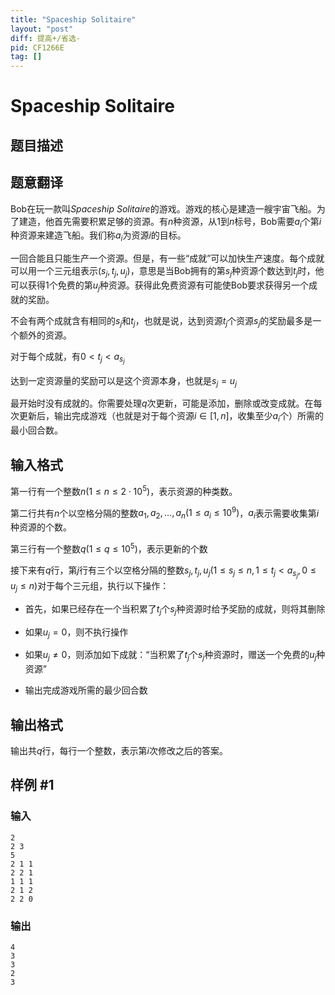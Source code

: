 ```yaml
---
title: "Spaceship Solitaire"
layout: "post"
diff: 提高+/省选-
pid: CF1266E
tag: []
---
```


# Spaceship Solitaire

## 题目描述

## 题意翻译

Bob在玩一款叫*Spaceship Solitaire*的游戏。游戏的核心是建造一艘宇宙飞船。为了建造，他首先需要积累足够的资源。有$n$种资源，从$1$到$n$标号，Bob需要$a_i$个第$i$种资源来建造飞船。我们称$a_i$为资源$i$的目标。

一回合能且只能生产一个资源。但是，有一些“成就”可以加快生产速度。每个成就可以用一个三元组表示$(s_j, t_j, u_j)$，意思是当Bob拥有的第$s_j$种资源个数达到$t_j$时，他可以获得1个免费的第$u_j$种资源。获得此免费资源有可能使Bob要求获得另一个成就的奖励。

不会有两个成就含有相同的$s_j$和$t_j$，也就是说，达到资源$t_j$个资源$s_j$的奖励最多是一个额外的资源。

对于每个成就，有$0 < t_j < a_{s_j}$

达到一定资源量的奖励可以是这个资源本身，也就是$s_j = u_j$

最开始时没有成就的。你需要处理$q$次更新，可能是添加，删除或改变成就。在每次更新后，输出完成游戏（也就是对于每个资源$i \in [1, n]$，收集至少$a_i$个）所需的最小回合数。

## 输入格式

第一行有一个整数$n$$(1 \leq n \leq 2 \cdot 10^5)$，表示资源的种类数。

第二行共有$n$个以空格分隔的整数$a_1, a_2, \dots, a_n (1 \leq a_i \leq 10^9)$，$a_i$表示需要收集第$i$种资源的个数。

第三行有一个整数$q(1 \leq q \leq 10^5)$，表示更新的个数

接下来有$q$行，第$j$行有三个以空格分隔的整数$s_j,t_j,u_j$$(1 \leq s_j \leq n,1 \leq t_j < a_{s_j},0 \leq u_j \leq n)$对于每个三元组，执行以下操作：

- 首先，如果已经存在一个当积累了$t_j$个$s_j$种资源时给予奖励的成就，则将其删除

- 如果$u_j = 0$，则不执行操作

- 如果$u_j \neq 0$，则添加如下成就：“当积累了$t_j$个$s_j$种资源时，赠送一个免费的$u_j$种资源”

- 输出完成游戏所需的最少回合数

## 输出格式

输出共$q$行，每行一个整数，表示第$i​$次修改之后的答案。

## 样例 #1

### 输入

```
2
2 3
5
2 1 1
2 2 1
1 1 1
2 1 2
2 2 0

```

### 输出

```
4
3
3
2
3

```

